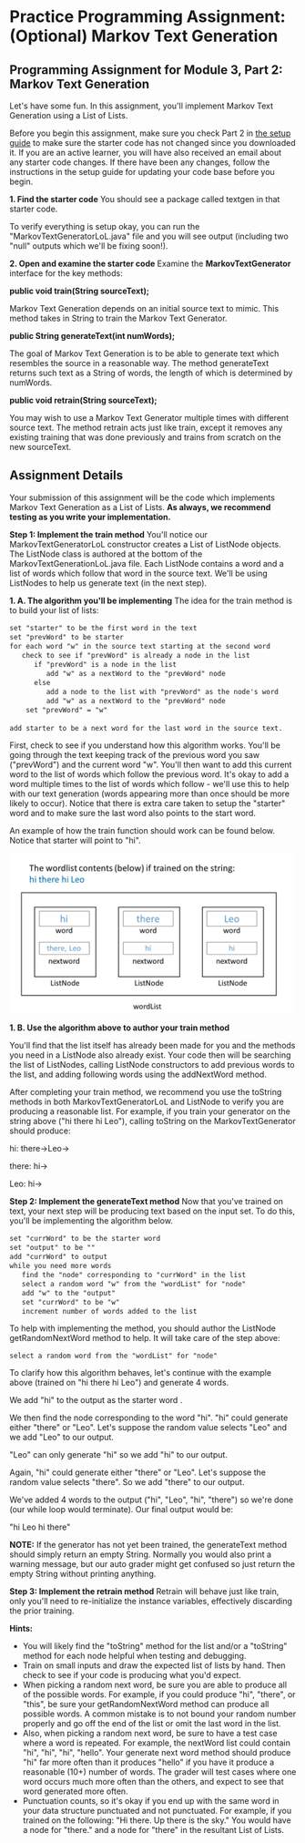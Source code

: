 # Practice Programming Assignment: (Optional) Markov Text Generation

## Programming Assignment for Module 3, Part 2: Markov Text Generation

Let's have some fun. In this assignment, you'll implement Markov Text Generation using a List of Lists.

Before you begin this assignment, make sure you check Part 2 in [the setup guide](https://www.coursera.org/learn/data-structures-optimizing-performance/supplement/amsdH/setting-up-java-eclipse-and-the-starter-code) to make sure the starter code has not changed since you downloaded it. If you are an active learner, you will have also received an email about any starter code changes. If there have been any changes, follow the instructions in the setup guide for updating your code base before you begin.

__1. Find the starter code__
You should see a package called textgen in that starter code.

To verify everything is setup okay, you can run the "MarkovTextGeneratorLoL.java" file and you will see output (including two "null" outputs which we'll be fixing soon!).

__2. Open and examine the starter code__
Examine the __MarkovTextGenerator__ interface for the key methods:

__public void train(String sourceText);__

Markov Text Generation depends on an initial source text to mimic. This method takes in String to train the Markov Text Generator.

__public String generateText(int numWords);__

The goal of Markov Text Generation is to be able to generate text which resembles the source in a reasonable way. The method generateText returns such text as a String of words, the length of which is determined by numWords.

__public void retrain(String sourceText);__

You may wish to use a Markov Text Generator multiple times with different source text. The method retrain acts just like train, except it removes any existing training that was done previously and trains from scratch on the new sourceText.

## Assignment Details
Your submission of this assignment will be the code which implements Markov Text Generation as a List of Lists. __As always, we recommend testing as you write your implementation.__

__Step 1: Implement the train method__
You'll notice our MarkovTextGeneratorLoL constructor creates a List of ListNode objects. The ListNode class is authored at the bottom of the MarkovTextGenerationLoL.java file. Each ListNode contains a word and a list of words which follow that word in the source text. We'll be using ListNodes to help us generate text (in the next step).

__1. A. The algorithm you'll be implementing__
The idea for the train method is to build your list of lists:
```
set "starter" to be the first word in the text  
set "prevWord" to be starter
for each word "w" in the source text starting at the second word
   check to see if "prevWord" is already a node in the list
      if "prevWord" is a node in the list
         add "w" as a nextWord to the "prevWord" node
      else
         add a node to the list with "prevWord" as the node's word
         add "w" as a nextWord to the "prevWord" node
    set "prevWord" = "w"

add starter to be a next word for the last word in the source text.
```
First, check to see if you understand how this algorithm works. You'll be going through the text keeping track of the previous word you saw ("prevWord") and the current word "w". You'll then want to add this current word to the list of words which follow the previous word. It's okay to add a word multiple times to the list of words which follow - we'll use this to help with our text generation (words appearing more than once should be more likely to occur).  Notice that there is extra care taken to setup the "starter" word and to make sure the last word also points to the start word.

An example of how the train function should work can be found below. Notice that starter will point to "hi".

<img src="./pics/pic4.jpeg" width=500>

__1. B. Use the algorithm above to author your train method__

You'll find that the list itself has already been made for you and the methods you need in a ListNode also already exist. Your code then will be searching the list of ListNodes, calling ListNode constructors to add previous words to the list, and adding following words using the addNextWord method.

After completing your train method, we recommend you use the toString methods in both MarkovTextGeneratorLoL and ListNode to verify you are producing a reasonable list.  For example, if you train your generator on the string above ("hi there hi Leo"), calling toString on the MarkovTextGenerator should produce:

hi: there->Leo-> 

there: hi-> 

Leo: hi->

__Step 2: Implement the generateText method__
Now that you've trained on text, your next step will be producing text based on the input set. To do this, you'll be implementing the algorithm below.

```
set "currWord" to be the starter word
set "output" to be ""
add "currWord" to output
while you need more words
   find the "node" corresponding to "currWord" in the list
   select a random word "w" from the "wordList" for "node"
   add "w" to the "output"
   set "currWord" to be "w" 
   increment number of words added to the list
```

To help with implementing the method, you should author the ListNode getRandomNextWord method to help. It will take care of the step above:

```
select a random word from the "wordList" for "node"
```

To clarify how this algorithm behaves, let's continue with the example above (trained on "hi there hi Leo") and generate 4 words.  

We add "hi" to the output as the starter word .  

We then find the node corresponding to the word "hi".  "hi" could generate either "there" or "Leo". Let's suppose the random value selects "Leo" and we add "Leo" to our output.

"Leo" can only generate "hi" so we add "hi" to our output.

Again, "hi" could generate either "there" or "Leo". Let's suppose the random value selects "there". So we add "there" to our output.

We've added 4 words to the output ("hi", "Leo", "hi", "there") so we're done (our while loop would terminate).  Our final output would be:

"hi Leo hi there"

__NOTE:__ If the generator has not yet been trained, the generateText method should simply return an empty String.  Normally you would also print a warning message, but our auto grader might get confused so just return the empty String without printing anything.

__Step 3: Implement the retrain method__
Retrain will behave just like train, only you'll need to re-initialize the instance variables, effectively discarding the prior training.

__Hints:__
- You will likely find the "toString" method for the list and/or a "toString" method for each node helpful when testing and debugging.
- Train on small inputs and draw the expected list of lists by hand. Then check to see if your code is producing what you'd expect.
- When picking a random next word, be sure you are able to produce all of the possible words. For example, if you could produce "hi", "there", or "this", be sure your getRandomNextWord method can produce all possible words. A common mistake is to not bound your random number properly and go off the end of the list or omit the last word in the list.
- Also, when picking a random next word, be sure to have a test case where a word is repeated. For example, the nextWord list could contain "hi", "hi", "hi", "hello".  Your generate next word method should produce "hi" far more often than it produces "hello" if you have it produce a reasonable (10+) number of words. The grader will test cases where one word occurs much more often than the others, and expect to see that word generated more often.
- Punctuation counts, so it's okay if you end up with the same word in your data structure punctuated and not punctuated. For example, if you trained on the following:  "Hi there. Up there is the sky." You would have a node for "there." and a node for "there" in the resultant List of Lists.